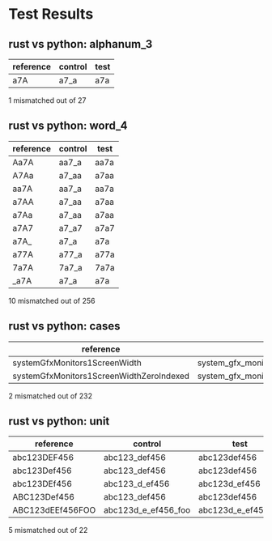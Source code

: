 # Test Results

## rust vs python: alphanum_3

reference|control|test
-|-|-
a7A|a7_a|a7a

1 mismatched out of 27

## rust vs python: word_4

reference|control|test
-|-|-
Aa7A|aa7_a|aa7a
A7Aa|a7_aa|a7aa
aa7A|aa7_a|aa7a
a7AA|a7_aa|a7aa
a7Aa|a7_aa|a7aa
a7A7|a7_a7|a7a7
a7A_|a7_a|a7a
a77A|a77_a|a77a
7a7A|7a7_a|7a7a
_a7A|a7_a|a7a

10 mismatched out of 256

## rust vs python: cases

reference|control|test
-|-|-
systemGfxMonitors1ScreenWidth|system_gfx_monitors1_screen_width|system_gfx_monitors1screen_width
systemGfxMonitors1ScreenWidthZeroIndexed|system_gfx_monitors1_screen_width_zero_indexed|system_gfx_monitors1screen_width_zero_indexed

2 mismatched out of 232

## rust vs python: unit

reference|control|test
-|-|-
abc123DEF456|abc123_def456|abc123def456
abc123Def456|abc123_def456|abc123def456
abc123DEf456|abc123_d_ef456|abc123d_ef456
ABC123Def456|abc123_def456|abc123def456
ABC123dEEf456FOO|abc123d_e_ef456_foo|abc123d_e_ef456foo

5 mismatched out of 22
